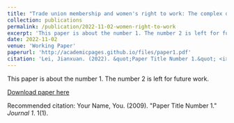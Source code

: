 ```yaml
---
title: "Trade union membership and women's right to work: The complex dynamics between gender, labor, and politics in Europe"
collection: publications
permalink: /publication/2022-11-02-women-right-to-work
excerpt: 'This paper is about the number 1. The number 2 is left for future work.'
date: 2022-11-02
venue: 'Working Paper'
paperurl: 'http://academicpages.github.io/files/paper1.pdf'
citation: 'Lei, Jianxuan. (2022). &quot;Paper Title Number 1.&quot; <i>Working Paper</i>'
---
```

This paper is about the number 1. The number 2 is left for future work.

[Download paper here](http://academicpages.github.io/files/paper1.pdf)

Recommended citation: Your Name, You. (2009). "Paper Title Number 1." <i>Journal 1</i>. 1(1).
